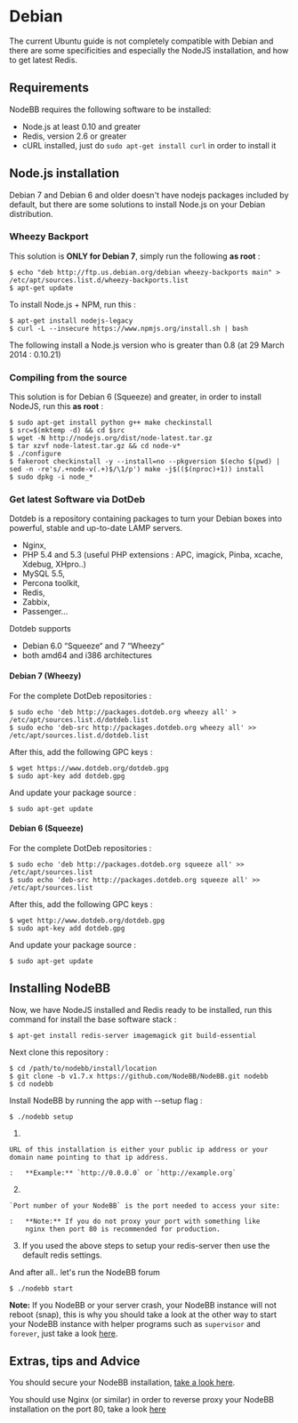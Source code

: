 Debian
======

The current Ubuntu guide is not completely compatible with Debian and
there are some specificities and especially the NodeJS installation, and
how to get latest Redis.

Requirements
------------

NodeBB requires the following software to be installed:

-   Node.js at least 0.10 and greater
-   Redis, version 2.6 or greater
-   cURL installed, just do `sudo apt-get install curl` in order to
    install it

Node.js installation
--------------------

Debian 7 and Debian 6 and older doesn't have nodejs packages included by
default, but there are some solutions to install Node.js on your Debian
distribution.

### Wheezy Backport

This solution is **ONLY for Debian 7**, simply run the following **as
root** :

```
$ echo "deb http://ftp.us.debian.org/debian wheezy-backports main" > /etc/apt/sources.list.d/wheezy-backports.list
$ apt-get update
```

To install Node.js + NPM, run this :

```
$ apt-get install nodejs-legacy
$ curl -L --insecure https://www.npmjs.org/install.sh | bash
```

The following install a Node.js version who is greater than 0.8 (at 29
March 2014 : 0.10.21)

### Compiling from the source

This solution is for Debian 6 (Squeeze) and greater, in order to install
NodeJS, run this **as root** :

```
$ sudo apt-get install python g++ make checkinstall
$ src=$(mktemp -d) && cd $src
$ wget -N http://nodejs.org/dist/node-latest.tar.gz
$ tar xzvf node-latest.tar.gz && cd node-v*
$ ./configure
$ fakeroot checkinstall -y --install=no --pkgversion $(echo $(pwd) | sed -n -re's/.+node-v(.+)$/\1/p') make -j$(($(nproc)+1)) install
$ sudo dpkg -i node_*
```

### Get latest Software via DotDeb

Dotdeb is a repository containing packages to turn your Debian boxes
into powerful, stable and up-to-date LAMP servers.

-   Nginx,
-   PHP 5.4 and 5.3 (useful PHP extensions : APC, imagick, Pinba,
    xcache, Xdebug, XHpro..)
-   MySQL 5.5,
-   Percona toolkit,
-   Redis,
-   Zabbix,
-   Passenger…

Dotdeb supports

-   Debian 6.0 “Squeeze“ and 7 “Wheezy“
-   both amd64 and i386 architectures

#### Debian 7 (Wheezy)

For the complete DotDeb repositories :

```
$ sudo echo 'deb http://packages.dotdeb.org wheezy all' > /etc/apt/sources.list.d/dotdeb.list
$ sudo echo 'deb-src http://packages.dotdeb.org wheezy all' >> /etc/apt/sources.list.d/dotdeb.list
```

After this, add the following GPC keys :

```
$ wget https://www.dotdeb.org/dotdeb.gpg
$ sudo apt-key add dotdeb.gpg
```

And update your package source :

```
$ sudo apt-get update
```

#### Debian 6 (Squeeze)

For the complete DotDeb repositories :

```
$ sudo echo 'deb http://packages.dotdeb.org squeeze all' >> /etc/apt/sources.list
$ sudo echo 'deb-src http://packages.dotdeb.org squeeze all' >> /etc/apt/sources.list
```

After this, add the following GPC keys :

```
$ wget http://www.dotdeb.org/dotdeb.gpg
$ sudo apt-key add dotdeb.gpg
```

And update your package source :

```
$ sudo apt-get update
```

Installing NodeBB
-----------------

Now, we have NodeJS installed and Redis ready to be installed, run this
command for install the base software stack :

```
$ apt-get install redis-server imagemagick git build-essential
```

Next clone this repository :

```
$ cd /path/to/nodebb/install/location
$ git clone -b v1.7.x https://github.com/NodeBB/NodeBB.git nodebb
$ cd nodebb
```

Install NodeBB by running the app with --setup flag :

```
$ ./nodebb setup
```

1.  

    URL of this installation is either your public ip address or your domain name pointing to that ip address.

    :   **Example:** `http://0.0.0.0` or `http://example.org`

2.  

    `Port number of your NodeBB` is the port needed to access your site:

    :   **Note:** If you do not proxy your port with something like
        nginx then port 80 is recommended for production.

3.  If you used the above steps to setup your redis-server then use the
    default redis settings.

And after all.. let's run the NodeBB forum

```
$ ./nodebb start
```

**Note:** If you NodeBB or your server crash, your NodeBB instance will
not reboot (snap), this is why you should take a look at the other way
to start your NodeBB instance with helper programs such as `supervisor`
and `forever`, just take a look [here](../../running/index).

Extras, tips and Advice
-----------------------

You should secure your NodeBB installation, [take a look
here](https://github.com/NodeBB/NodeBB#securing-nodebb).

You should use Nginx (or similar) in order to reverse proxy your NodeBB
installation on the port 80,
take a look [here](../../configuring/proxies)
